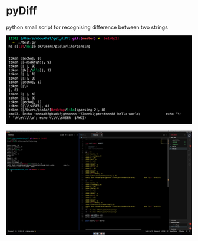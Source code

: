 # pyDiff

python small script for recognising difference between two strings  
  
![ScreenZoom](./ScreenZoom.png)
  
![ScreenShot](./ScreenShot.png)
